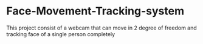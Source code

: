 # Face-Movement-Tracking-system
This project consist of a webcam that can move in 2 degree of freedom and tracking face of a single person completely
